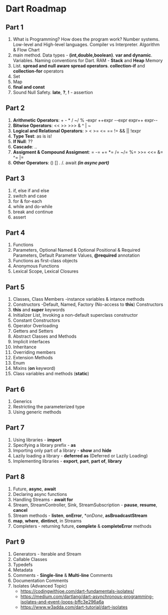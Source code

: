 # Dart Roadmap

## Part 1
1. What is Programming? How does the program work? Number systems. Low-level and High-level languages. Compiler vs Interpreter. Algorithm & Flow Chart
2. main method. Data types - **(int,double,boolean)**. **var and dynamic**. Variables. Naming conventions for Dart. RAM - **Stack** and **Heap** Memory
3. List. **spread and null aware spread operators**. **collection-if** and **collection-for** operators
4. Set
5. Map
6. **final and const**
7. Sound Null Safety. **late**, **?**, **!** - assertion

## Part 2
1. **Arithmetic Operators**: + - * / ~/ % -expr ++expr --expr expr++ expr--
2. **Bitwise Operators**: << >> >>> & ^ | ~
3. **Logical and Relational Operators**: > < >= <= == != && || !expr
4. **Type Test**: as is is!
5. **If Null**: ??
6. **Cascade**: ..
7. **Assigment & Compound Assigment**: = -= += *= /= ~/= %= >>= <<= &= ^= |=
8. **Other Operators**: () [] . /. await ***(in async part)***

## Part 3
1. if, else if and else
2. switch and case
3. for & for-each
4. while and do-while
5. break and continue
6. assert

## Part 4
1. Functions
2. Parameters, Optional Named & Optional Positional & Required Parameters, Default Parameter Values, **@required** annotation
3. Functions as first-class objects
4. Anonymous Functions
5. Lexical Scope, Lexical Closures

## Part 5
1. Classes, Class Members -instance variables & intance methods
2. Constructors -Default, Named, Factory (No-access to **this**) Constructors
3. **this** and **super** keywords
4. Initializer List, Invoking a non-default superclass constructor
5. Constant Constructors
6. Operator Overloading
7. Getters and Setters
8. Abstract Classes and Methods
9. Implicit interfaces
10. Inheritance
11. Overriding members
12. Extension Methods
13. Enum
14. Mixins (**on** keyword)
15. Class variables and methods (**static**)

## Part 6
1. Generics
2. Restricting the parameterized type
3. Using generic methods

## Part 7
1. Using libraries - **import**
2. Specifying a library prefix - **as**
3. Importing only part of a library - **show** and **hide**
4. Lazily loading a library - **deferred as** (Deferred or Lazily Loading)
5. Implementing libraries - **export**, **part**, **part of**, **library**

## Part 8
1. Future, **async**, **await**
2. Declaring async functions
3. Handling Streams - **await for**
4. Stream, StreamController, Sink, StreamSubscription - **pause**, **resume**, **cancel**
5. Stream methods - **listen**, **onError**, **onDone*, **asBroadcastStream**
6. **map**, **where**, **dintinct**,  in Streams
7. Completers - returning future, **complete** & **completeError** methods

## Part 9
1. Generators - Iterable and Stream
2. Callable Classes
3. Typedefs
4. Metadata
5. Comments - **Single-line** & **Multi-line** Comments
6. Documentation Comments
7. Isolates (Advanced Topic) 
    - https://codingwithjoe.com/dart-fundamentals-isolates/
    - https://medium.com/dartlang/dart-asynchronous-programming-isolates-and-event-loops-bffc3e296a6a
    - https://www.w3adda.com/dart-tutorial/dart-isolates
